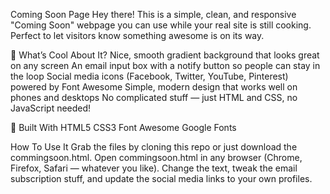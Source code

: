  Coming Soon Page
Hey there! This is a simple, clean, and responsive "Coming Soon" webpage you can use while your real site is still cooking. Perfect to let visitors know something awesome is on its way.

🌟 What’s Cool About It?
Nice, smooth gradient background that looks great on any screen
An email input box with a notify button so people can stay in the loop
Social media icons (Facebook, Twitter, YouTube, Pinterest) powered by Font Awesome
Simple, modern design that works well on phones and desktops
No complicated stuff — just HTML and CSS, no JavaScript needed!

🔧 Built With
HTML5
CSS3
Font Awesome 
Google Fonts

How To Use It
Grab the files by cloning this repo or just download the commingsoon.html.
Open commingsoon.html in any browser (Chrome, Firefox, Safari — whatever you like).
Change the text, tweak the email subscription stuff, and update the social media links to your own profiles.
